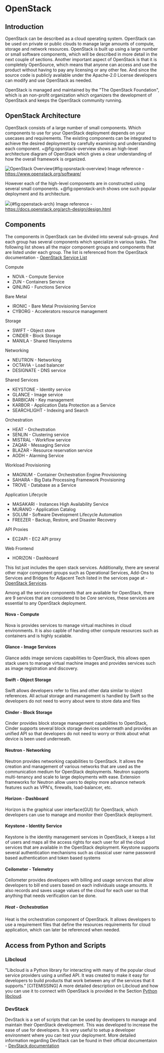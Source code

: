 # OpenStack

## Introduction

OpenStack can be described as a cloud operating system. OpenStack can
be used on private or public clouds to manage large amounts of compute,
storage and network resources. OpenStack is built up using a large
number or small software components, which will be described in more 
detail in the next couple of sections. Another important aspect of 
OpenStack is that it is completely OpenSource, which means that
anyone can access and use the product without having to pay any licensing
or any other fee. And since the source code is publicly available
under the Apache-2.0 License developers can modify and use OpenStack as
needed. 

OpenStack is managed and maintained by the "The OpenStack Foundation",
which is an non-profit organization which organizers the development of
OpenStack and keeps the OpenStack community running. 

## OpenStack Architecture

OpenStack consists of a large number of small components. Which
components to use for your OpenStack deployment depends on your usecases
and requirements. The existing components can be integrated to 
achieve the desired deployment by carefully examining and understanding
each component. +@fig:opsnstack-overview shows an high-level architecture
diagram of OpenStack which gives a clear understanding of how the
overall framework is organized.

![OpenStack Overview](images/openstack_overview_diagram.png){#fig:opsnstack-overview}
Image reference - <https://www.openstack.org/software/>


However each of the high-level components are in constructed using
several small components. +@fig:openstack-arch shows one such popular 
deployment and its architecture. 

![](images/openstack_archi.png){#fig:openstack-arch}
Image reference - <https://docs.openstack.org/arch-design/design.html>

## Components

The components in OpenStack can be divided into several sub-groups. And
each group has several components which specialize in various tasks. The
following list shows all the major component groups and components that
are listed under each group. The list is referenced from the OpenStack
documentation - [OpenStack Service List](https://www.openstack.org/software/project-navigator/openstack-components#openstack-services)


Compute

 * NOVA - Compute Service
 * ZUN - Containers Service
 * QINLING - Functions Service

Bare Metal

 * IRONIC - Bare Metal Provisioning Service
 * CYBORG - Accelerators resource management

Storage

 * SWIFT - Object store
 * CINDER - Block Storage
 * MANILA - Shared filesystems
 
Networking

 * NEUTRON - Networking
 * OCTAVIA - Load balancer
 * DESIGNATE - DNS service
 
Shared Services

 * KEYSTONE - Identity service
 * GLANCE - Image service
 * BARBICAN - Key management
 * KARBOR - Application Data Protection as a Service
 * SEARCHLIGHT - Indexing and Search
 
Orchestration

 * HEAT - Orchestration
 * SENLIN - Clustering service
 * MISTRAL - Workflow service
 * ZAQAR - Messaging Service
 * BLAZAR - Resource reservation service
 * AODH - Alarming Service

Workload Provisioning

 * MAGNUM - Container Orchestration Engine Provisioning
 * SAHARA - Big Data Processing Framework Provisioning
 * TROVE - Database as a Service

Application Lifecycle

 * MASAKARI - Instances High Availability Service
 * MURANO - Application Catalog
 * SOLUM - Software Development Lifecycle Automation
 * FREEZER - Backup, Restore, and Disaster Recovery

API Proxies

 * EC2API - EC2 API proxy

Web Frontend

 * HORIZON - Dashboard
 
 
This list just includes the open stack services. Additionally, there are several other major component groups such as Operational Services, 
 Add-Ons to Services and Bridges for Adjacent Tech listed in the 
 services page at - [OpenStack Services](https://www.openstack.org/software/project-navigator/openstack-components#openstack-services).
 
 Among all the service components that are available for OpenStack,
 there are 9 services that are considered to be *Core* services, these
 services are essential to any OpenStack deployment.
 
####  Nova - Compute
 
Nova is provides services to manage virtual machines in cloud 
environments. It is also capble of handing other compute resources such
as containers and is highly scalable. 

#### Glance - Image Services

Glance adds image services capabilities to OpenStack, this allows open
stack users to manage virtual machine images and provides services such 
as image registration and discovery.

#### Swift - Object Storage

Swift allows developers refer to files and other data similar to object
references. All actual storage and management is handled by Swift
so the developers do not need to worry about were to store data and files

#### Cinder - Block Storage

Cinder provides block storage management capabilities to OpenStack,
Cinder supports several block storage devices underneath and provides an
unified API so that developers do not need to worry or think about what
device is been used underneath. 

#### Neutron - Networking

Neutron provides networking capabilities to OpenStack. It allows the
creation and management of various networks that are used as the
communication medium for OpenStack deployments. Neutron supports 
multi-tenancy and scale to large deployments with ease. Extension 
frameworks for Neutron allow users to deploy more advance network
features such as VPN's, firewalls, load-balancer, etc. 

#### Horizon - Dashboard

Horizon is the graphical user interface(GUI) for OpenStack, which 
developers can use to manage and monitor their OpenStack deployment.


#### Keystone - Identity Service

Keystone is the identity management services in OpenStack, it keeps a 
list of users and maps all the access rights for each user for all the
cloud services that are available in the OpenStack deployment. Keystone
supports several authentication mechanisms such as classical user name
password based authentication and token based systems

#### Ceilometer - Telemetry

Ceilometer provides developers with billing and usage services that
allow developers to bill end users based on each individuals usage
amounts. It also records and saves usage values of the cloud for each
user so that anything that needs verification can be done.

##### Heat - Orchestration

Heat is the orchestration component of OpenStack. It allows developers
to use a requirement files that define the resources requirements for 
cloud application, which can later be referenced when needed.


## Access from Python and Scripts

### Libcloud

"Libcloud is a Python library for interacting with many of the popular
cloud service providers using a unified API. It was created to make it
easy for developers to build products that work between any of the
services that it supports." [CITEMISSING] A more detailed description on Libcloud and
how you can use it to connect with OpenStack is provided in the Section 
[Python libcloud](#python-libcloud).


### DevStack
 
 DevStack is a set of scripts that can be used by developers to manage
 and maintain their OpenStack development. This was developed to 
 increase the ease of use for developers. It is very useful to 
 setup a developer environment where you can test your deployment. More
 detailed information regarding DevStack can be found in their official
 documentaion - [DevStack documentation](https://docs.openstack.org/devstack/latest/)
 
 